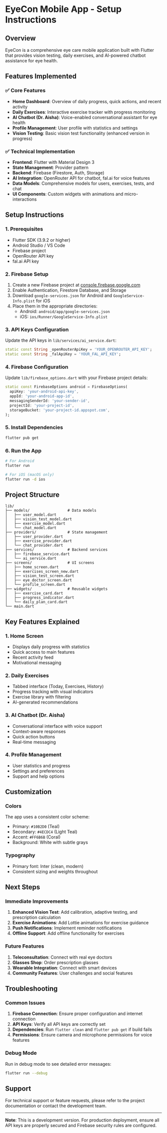 # EyeCon Mobile App - Setup Instructions

## Overview
EyeCon is a comprehensive eye care mobile application built with Flutter that provides vision testing, daily exercises, and AI-powered chatbot assistance for eye health.

## Features Implemented

### ✅ Core Features
- **Home Dashboard**: Overview of daily progress, quick actions, and recent activity
- **Daily Exercises**: Interactive exercise tracker with progress monitoring
- **AI Chatbot (Dr. Aisha)**: Voice-enabled conversational assistant for eye health
- **Profile Management**: User profile with statistics and settings
- **Vision Testing**: Basic vision test functionality (enhanced version in progress)

### ✅ Technical Implementation
- **Frontend**: Flutter with Material Design 3
- **State Management**: Provider pattern
- **Backend**: Firebase (Firestore, Auth, Storage)
- **AI Integration**: OpenRouter API for chatbot, fal.ai for voice features
- **Data Models**: Comprehensive models for users, exercises, tests, and chat
- **UI Components**: Custom widgets with animations and micro-interactions

## Setup Instructions

### 1. Prerequisites
- Flutter SDK (3.9.2 or higher)
- Android Studio / VS Code
- Firebase project
- OpenRouter API key
- fal.ai API key

### 2. Firebase Setup
1. Create a new Firebase project at [console.firebase.google.com](https://console.firebase.google.com)
2. Enable Authentication, Firestore Database, and Storage
3. Download `google-services.json` for Android and `GoogleService-Info.plist` for iOS
4. Place them in the appropriate directories:
   - Android: `android/app/google-services.json`
   - iOS: `ios/Runner/GoogleService-Info.plist`

### 3. API Keys Configuration
Update the API keys in `lib/services/ai_service.dart`:
```dart
static const String _openRouterApiKey = 'YOUR_OPENROUTER_API_KEY';
static const String _falApiKey = 'YOUR_FAL_API_KEY';
```

### 4. Firebase Configuration
Update `lib/firebase_options.dart` with your Firebase project details:
```dart
static const FirebaseOptions android = FirebaseOptions(
  apiKey: 'your-android-api-key',
  appId: 'your-android-app-id',
  messagingSenderId: 'your-sender-id',
  projectId: 'your-project-id',
  storageBucket: 'your-project-id.appspot.com',
);
```

### 5. Install Dependencies
```bash
flutter pub get
```

### 6. Run the App
```bash
# For Android
flutter run

# For iOS (macOS only)
flutter run -d ios
```

## Project Structure

```
lib/
├── models/                 # Data models
│   ├── user_model.dart
│   ├── vision_test_model.dart
│   ├── exercise_model.dart
│   └── chat_model.dart
├── providers/              # State management
│   ├── user_provider.dart
│   ├── exercise_provider.dart
│   └── chat_provider.dart
├── services/               # Backend services
│   ├── firebase_service.dart
│   └── ai_service.dart
├── screens/                # UI screens
│   ├── home_screen.dart
│   ├── exercises_screen_new.dart
│   ├── vision_test_screen.dart
│   ├── eye_doctor_screen.dart
│   └── profile_screen.dart
├── widgets/                # Reusable widgets
│   ├── exercise_card.dart
│   ├── progress_indicator.dart
│   └── daily_plan_card.dart
└── main.dart
```

## Key Features Explained

### 1. Home Screen
- Displays daily progress with statistics
- Quick access to main features
- Recent activity feed
- Motivational messaging

### 2. Daily Exercises
- Tabbed interface (Today, Exercises, History)
- Progress tracking with visual indicators
- Exercise library with filtering
- AI-generated recommendations

### 3. AI Chatbot (Dr. Aisha)
- Conversational interface with voice support
- Context-aware responses
- Quick action buttons
- Real-time messaging

### 4. Profile Management
- User statistics and progress
- Settings and preferences
- Support and help options

## Customization

### Colors
The app uses a consistent color scheme:
- Primary: `#10B2D0` (Teal)
- Secondary: `#4ECDC4` (Light Teal)
- Accent: `#FF6B6B` (Coral)
- Background: White with subtle grays

### Typography
- Primary font: Inter (clean, modern)
- Consistent sizing and weights throughout

## Next Steps

### Immediate Improvements
1. **Enhanced Vision Test**: Add calibration, adaptive testing, and prescription calculation
2. **Exercise Animations**: Add Lottie animations for exercise guidance
3. **Push Notifications**: Implement reminder notifications
4. **Offline Support**: Add offline functionality for exercises

### Future Features
1. **Teleconsultation**: Connect with real eye doctors
2. **Glasses Shop**: Order prescription glasses
3. **Wearable Integration**: Connect with smart devices
4. **Community Features**: User challenges and social features

## Troubleshooting

### Common Issues
1. **Firebase Connection**: Ensure proper configuration and internet connection
2. **API Keys**: Verify all API keys are correctly set
3. **Dependencies**: Run `flutter clean` and `flutter pub get` if build fails
4. **Permissions**: Ensure camera and microphone permissions for voice features

### Debug Mode
Run in debug mode to see detailed error messages:
```bash
flutter run --debug
```

## Support
For technical support or feature requests, please refer to the project documentation or contact the development team.

---

**Note**: This is a development version. For production deployment, ensure all API keys are properly secured and Firebase security rules are configured.

